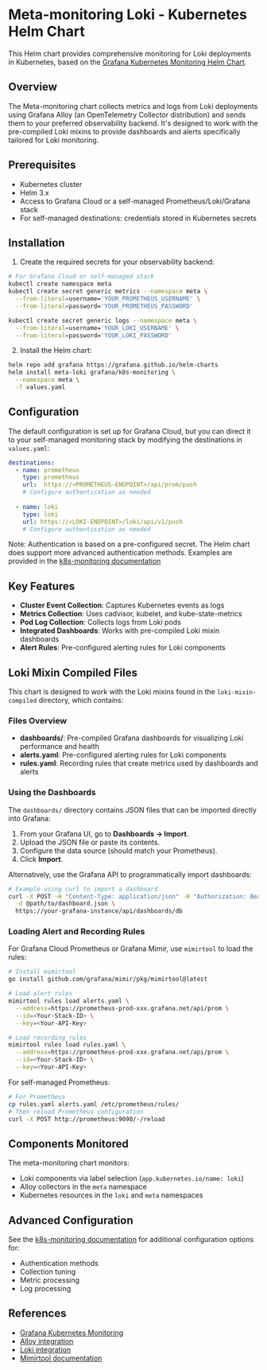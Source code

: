 # Meta-monitoring Loki - Kubernetes Helm Chart

This Helm chart provides comprehensive monitoring for Loki deployments in Kubernetes, based on the [Grafana Kubernetes Monitoring Helm Chart](https://github.com/grafana/k8s-monitoring-helm/tree/main).

## Overview

The Meta-monitoring chart collects metrics and logs from Loki deployments using Grafana Alloy (an OpenTelemetry Collector distribution) and sends them to your preferred observability backend. It's designed to work with the pre-compiled Loki mixins to provide dashboards and alerts specifically tailored for Loki monitoring.

## Prerequisites

- Kubernetes cluster
- Helm 3.x
- Access to Grafana Cloud or a self-managed Prometheus/Loki/Grafana stack
- For self-managed destinations: credentials stored in Kubernetes secrets

## Installation

1. Create the required secrets for your observability backend:

```bash
# For Grafana Cloud or self-managed stack
kubectl create namespace meta
kubectl create secret generic metrics --namespace meta \
  --from-literal=username='YOUR_PROMETHEUS_USERNAME' \
  --from-literal=password='YOUR_PROMETHEUS_PASSWORD'

kubectl create secret generic logs --namespace meta \
  --from-literal=username='YOUR_LOKI_USERNAME' \
  --from-literal=password='YOUR_LOKI_PASSWORD'
```

2. Install the Helm chart:

```bash
helm repo add grafana https://grafana.github.io/helm-charts
helm install meta-loki grafana/k8s-monitoring \
  --namespace meta \
  -f values.yaml
```

## Configuration

The default configuration is set up for Grafana Cloud, but you can direct it to your self-managed monitoring stack by modifying the destinations in `values.yaml`:

```yaml
destinations:
  - name: prometheus
    type: prometheus
    url:  https://<PROMETHEUS-ENDPOINT>/api/prom/push
    # Configure authentication as needed
    
  - name: loki
    type: loki
    url: https://<LOKI-ENDPOINT>/loki/api/v1/push
    # Configure authentication as needed
```

Note: Authentication is based on a pre-configured secret. The Helm chart does support more advanced authentication methods. Examples are provided in the [k8s-monitoring documentation](https://github.com/grafana/k8s-monitoring-helm/tree/main/charts/k8s-monitoring/docs/examples/auth)

## Key Features

- **Cluster Event Collection**: Captures Kubernetes events as logs
- **Metrics Collection**: Uses cadvisor, kubelet, and kube-state-metrics
- **Pod Log Collection**: Collects logs from Loki pods
- **Integrated Dashboards**: Works with pre-compiled Loki mixin dashboards
- **Alert Rules**: Pre-configured alerting rules for Loki components

## Loki Mixin Compiled Files

This chart is designed to work with the Loki mixins found in the `loki-mixin-compiled` directory, which contains:

### Files Overview

- **dashboards/**: Pre-compiled Grafana dashboards for visualizing Loki performance and health
- **alerts.yaml**: Pre-configured alerting rules for Loki components
- **rules.yaml**: Recording rules that create metrics used by dashboards and alerts

### Using the Dashboards

The `dashboards/` directory contains JSON files that can be imported directly into Grafana:

1. From your Grafana UI, go to **Dashboards → Import**.
1. Upload the JSON file or paste its contents.
1. Configure the data source (should match your Prometheus).
1. Click **Import**.

Alternatively, use the Grafana API to programmatically import dashboards:

```bash
# Example using curl to import a dashboard
curl -X POST -H "Content-Type: application/json" -H "Authorization: Bearer YOUR_API_KEY" \
  -d @path/to/dashboard.json \
  https://your-grafana-instance/api/dashboards/db
```

### Loading Alert and Recording Rules

For Grafana Cloud Prometheus or Grafana Mimir, use `mimirtool` to load the rules:

```bash
# Install mimirtool
go install github.com/grafana/mimir/pkg/mimirtool@latest

# Load alert rules
mimirtool rules load alerts.yaml \
  --address=https://prometheus-prod-xxx.grafana.net/api/prom \
  --id=<Your-Stack-ID> \
  --key=<Your-API-Key>

# Load recording rules
mimirtool rules load rules.yaml \
  --address=https://prometheus-prod-xxx.grafana.net/api/prom \
  --id=<Your-Stack-ID> \
  --key=<Your-API-Key>
```

For self-managed Prometheus:

```bash
# For Prometheus
cp rules.yaml alerts.yaml /etc/prometheus/rules/
# Then reload Prometheus configuration
curl -X POST http://prometheus:9090/-/reload
```

## Components Monitored

The meta-monitoring chart monitors:

- Loki components via label selection (`app.kubernetes.io/name: loki`)
- Alloy collectors in the `meta` namespace
- Kubernetes resources in the `loki` and `meta` namespaces

## Advanced Configuration

See the [k8s-monitoring documentation](https://github.com/grafana/k8s-monitoring-helm/tree/main/charts/k8s-monitoring/docs) for additional configuration options for:

- Authentication methods
- Collection tuning
- Metric processing
- Log processing

## References

- [Grafana Kubernetes Monitoring](https://github.com/grafana/k8s-monitoring-helm/tree/main)
- [Alloy integration](https://github.com/grafana/k8s-monitoring-helm/blob/main/charts/k8s-monitoring/charts/feature-integrations/docs/integrations/alloy.md)
- [Loki integration](https://github.com/grafana/k8s-monitoring-helm/blob/main/charts/k8s-monitoring/charts/feature-integrations/docs/integrations/loki.md)
- [Mimirtool documentation](https://grafana.com/docs/mimir/latest/manage/tools/mimirtool/)

